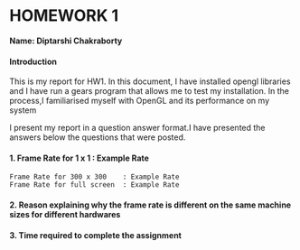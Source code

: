 # HOMEWORK 1

**Name: Diptarshi Chakraborty**


#### Introduction

This is my report for HW1. In this document, I have installed opengl libraries and I have run a 
gears program that allows me to test my installation. In the process,I familiarised myself with
OpenGL and its performance on my system

I present my report in a question answer format.I have presented the answers below the questions
that were posted.


#### 1.	Frame Rate for 1 x 1		: Example Rate
	Frame Rate for 300 x 300	: Example Rate
	Frame Rate for full screen	: Example Rate

#### 2. Reason explaining why the frame rate is different on the same machine sizes for different hardwares

#### 3. Time required to complete the assignment



 
